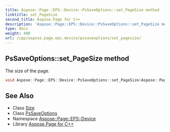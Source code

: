 ```yaml
---
title: Aspose::Page::EPS::Device::PsSaveOptions::set_PageSize method
linktitle: set_PageSize
second_title: Aspose.Page for C++
description: 'Aspose::Page::EPS::Device::PsSaveOptions::set_PageSize method. The size of the page in C++.'
type: docs
weight: 400
url: /cpp/aspose.page.eps.device/pssaveoptions/set_pagesize/
---
```

## PsSaveOptions::set_PageSize method


The size of the page.

```cpp
void Aspose::Page::EPS::Device::PsSaveOptions::set_PageSize(Aspose::Page::Drawing::Size value)
```

## See Also

* Class [Size](../../../aspose.page.drawing/size/)
* Class [PsSaveOptions](../)
* Namespace [Aspose::Page::EPS::Device](../../)
* Library [Aspose.Page for C++](../../../)
